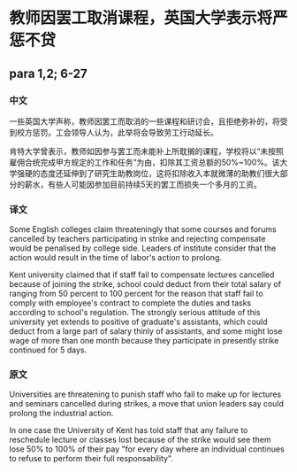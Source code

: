 # 教师因罢工取消课程，英国大学表示将严惩不贷



## para 1,2; 6-27

### 中文

一些英国大学声称，教师因罢工而取消的一些课程和研讨会，且拒绝弥补的，将受到校方惩罚。工会领导人认为，此举将会导致劳工行动延长。

肯特大学曾表示，教师如因参与罢工而未能补上所耽搁的课程，学校将以“未按照雇佣合统完成甲方规定的工作和任务”为由，扣除其工资总额的50%~100%。该大学强硬的态度还延伸到了研究生助教岗位，这将扣除收入本就微薄的助教们很大部分的薪水，有些人可能因参加目前持续5天的罢工而损失一个多月的工资。

### 译文

Some English colleges claim threateningly that some courses and forums cancelled by teachers participating in strike and rejecting compensate would be penalised by college side. Leaders of institute consider that the action would result in the time of labor's action to prolong.

Kent university claimed that if staff fail to compensate lectures cancelled because of joining the strike, school could deduct from their total salary of ranging from 50 percent to 100 percent for the reason that staff fail to comply with employee's contract to complete the duties and tasks according to school's regulation. The strongly serious attitude of this university yet extends to positive of graduate's assistants, which could deduct from a large part of salary thinly of assistants, and some might lose wage of more than one month because they participate in presently strike continued for 5 days.

### 原文

Universities are threatening to punish staff who fail to make up for lectures and seminars cancelled during strikes, a move that union leaders say could prolong the industrial action.

In one case the University of Kent has told staff that any failure to reschedule lecture or classes lost because of the strike would see them lose 50% to 100% of their pay "for every day where an individual continues to refuse to perform their full responsability".







